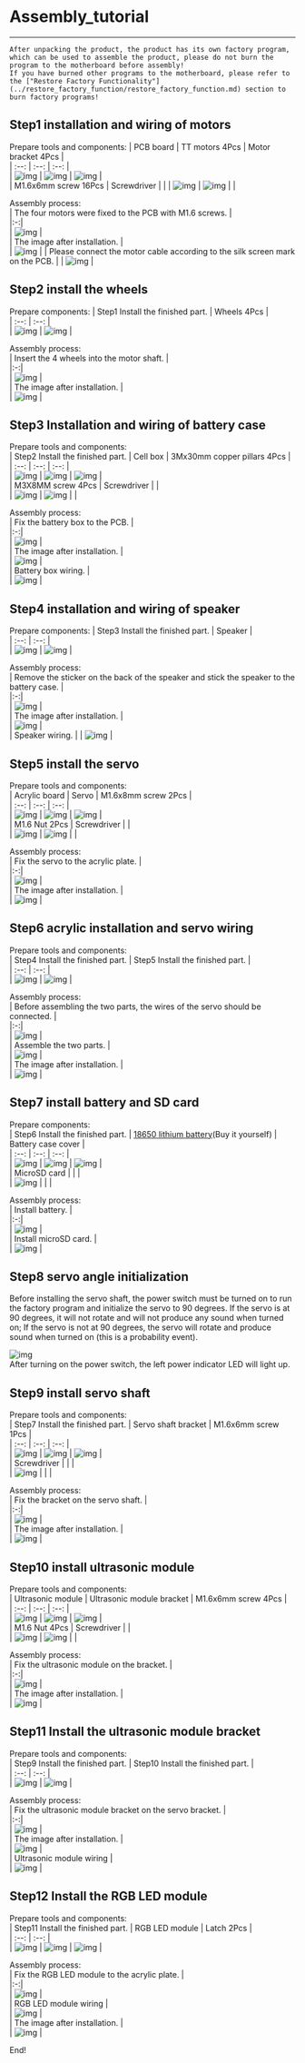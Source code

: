 # Assembly_tutorial  
-------------------
```{note}
After unpacking the product, the product has its own factory program, which can be used to assemble the product, please do not burn the program to the motherboard before assembly!     
If you have burned other programs to the motherboard, please refer to the ["Restore Factory Functionality"](../restore_factory_function/restore_factory_function.md) section to burn factory programs!  
```             

Step1 installation and wiring of motors
---------------------------------------    
Prepare tools and components:
| PCB board | TT motors 4Pcs | Motor bracket 4Pcs |     
| :--: | :--: | :--: |    
| ![img](../_static/assembly/img/1img.jpg) | ![img](../_static/assembly/img/2img.jpg) | ![img](../_static/assembly/img/3img.jpg) |   
| M1.6x6mm screw 16Pcs | Screwdriver |  |
| ![img](../_static/assembly/img/4img.jpg) | ![img](../_static/assembly/img/5img.jpg) |  |

Assembly process:     
| The four motors were fixed to the PCB with M1.6 screws. |     
|:-:|       
| ![img](../_static/assembly/img/6img.jpg) |    
| The image after installation. |    
| ![img](../_static/assembly/img/7img.jpg) | 
| Please connect the motor cable according to the silk screen mark on the PCB. |
| ![img](../_static/assembly/img/24img.jpg) |   

Step2 install the wheels
------------------------ 
Prepare components:
| Step1 Install the finished part. | Wheels 4Pcs |       
| :--: | :--: |           
| ![img](../_static/assembly/img/8img.jpg) | ![img](../_static/assembly/img/9img.jpg) |     

Assembly process:     
| Insert the 4 wheels into the motor shaft. |     
|:-:|       
| ![img](../_static/assembly/img/10img.jpg) |    
| The image after installation. |    
| ![img](../_static/assembly/img/11img.jpg) | 

Step3 Installation and wiring of battery case
--------------------------------------------- 
Prepare tools and components:     
| Step2 Install the finished part. | Cell box | 3Mx30mm copper pillars 4Pcs |       
| :--: | :--: | :--: |           
| ![img](../_static/assembly/img/12img.jpg) | ![img](../_static/assembly/img/13img.jpg) | ![img](../_static/assembly/img/14img.jpg) |    
| M3X8MM screw 4Pcs | Screwdriver | |   
| ![img](../_static/assembly/img/15img.jpg) | ![img](../_static/assembly/img/5img.jpg) |  |

Assembly process:     
| Fix the battery box to the PCB. |     
|:-:|       
| ![img](../_static/assembly/img/16img.jpg) |    
| The image after installation. |    
| ![img](../_static/assembly/img/17img.jpg) |   
| Battery box wiring. |    
| ![img](../_static/assembly/img/23img.jpg) | 

Step4 installation and wiring of speaker
---------------------------------------- 
Prepare components:
| Step3 Install the finished part. | Speaker |        
| :--: | :--: |           
| ![img](../_static/assembly/img/18img.jpg) | ![img](../_static/assembly/img/19img.jpg) |      

Assembly process:     
| Remove the sticker on the back of the speaker and stick the speaker to the battery case. |      
|:-:|       
| ![img](../_static/assembly/img/20img.jpg) |     
| The image after installation. |    
| ![img](../_static/assembly/img/21img.jpg) |     
| Speaker wiring. |
| ![img](../_static/assembly/img/22img.jpg) |  

Step5 install the servo
----------------------- 
Prepare tools and components:      
| Acrylic board | Servo | M1.6x8mm screw 2Pcs |      
| :--: | :--: | :--: |               
| ![img](../_static/assembly/img/25img.jpg) | ![img](../_static/assembly/img/26img.jpg) | ![img](../_static/assembly/img/27img.jpg) |        
| M1.6 Nut 2Pcs | Screwdriver | |   
| ![img](../_static/assembly/img/31img.jpg) | ![img](../_static/assembly/img/5img.jpg) | |

Assembly process:     
| Fix the servo to the acrylic plate. |      
|:-:|       
| ![img](../_static/assembly/img/29img.jpg) |     
| The image after installation. |    
| ![img](../_static/assembly/img/30img.jpg) |     

Step6 acrylic installation and servo wiring
------------------------------------------- 
Prepare tools and components:      
| Step4 Install the finished part. | Step5 Install the finished part. |             
| :--: | :--: |                  
| ![img](../_static/assembly/img/21img.jpg) | ![img](../_static/assembly/img/30img.jpg) |            

Assembly process:     
| Before assembling the two parts, the wires of the servo should be connected. |      
|:-:|       
| ![img](../_static/assembly/img/36img.jpg) |    
| Assemble the two parts. |    
| ![img](../_static/assembly/img/37img.jpg) |    
| The image after installation. |    
| ![img](../_static/assembly/img/38img.jpg) |  

Step7 install battery and SD card
---------------------------------   
Prepare components:   
| Step6 Install the finished part. | [18650 lithium battery](../Overview/Overview.md/#recommended-battery-specifications)(Buy it yourself) | Battery case cover |           
| :--: | :--: | :--: |                     
| ![img](../_static/assembly/img/40img.jpg) | ![img](../_static/assembly/img/49img.jpg) | ![img](../_static/assembly/img/50img.jpg) |  
| MicroSD card | | |    
| ![img](../_static/assembly/img/47img.jpg) | | |             

Assembly process:     
| Install battery. |      
|:-:|       
| ![img](../_static/assembly/img/51img.jpg) |    
| Install microSD card. |    
| ![img](../_static/assembly/img/52img.jpg) |    

Step8 servo angle initialization
--------------------------------      
Before installing the servo shaft, the power switch must be turned on to run the factory program and initialize the servo to 90 degrees. If the servo is at 90 degrees, it will not rotate and will not produce any sound when turned on; If the servo is not at 90 degrees, the servo will rotate and produce sound when turned on (this is a probability event).    

![img](../_static/assembly/img/46img.jpg)     
After turning on the power switch, the left power indicator LED will light up.          

Step9 install servo shaft
------------------------- 
Prepare tools and components:      
| Step7 Install the finished part. | Servo shaft bracket | M1.6x6mm screw 1Pcs |      
| :--: | :--: | :--: |               
| ![img](../_static/assembly/img/40img.jpg) | ![img](../_static/assembly/img/39img.jpg) | ![img](../_static/assembly/img/4img.jpg) |        
| Screwdriver | | |   
| ![img](../_static/assembly/img/5img.jpg) | | |

Assembly process:     
| Fix the bracket on the servo shaft. |      
|:-:|       
| ![img](../_static/assembly/img/41img.jpg) |     
| The image after installation. |    
| ![img](../_static/assembly/img/42img.jpg) | 

Step10 install ultrasonic module
-------------------------------- 
Prepare tools and components:      
| Ultrasonic module | Ultrasonic module bracket | M1.6x6mm screw 4Pcs |      
| :--: | :--: | :--: |               
| ![img](../_static/assembly/img/32img.jpg) | ![img](../_static/assembly/img/33img.jpg) | ![img](../_static/assembly/img/4img.jpg) |        
| M1.6 Nut 4Pcs | Screwdriver | |   
| ![img](../_static/assembly/img/31img.jpg) | ![img](../_static/assembly/img/5img.jpg) | |

Assembly process:     
| Fix the ultrasonic module on the bracket. |      
|:-:|       
| ![img](../_static/assembly/img/34img.jpg) |     
| The image after installation. |    
| ![img](../_static/assembly/img/35img.jpg) |   

Step11 Install the ultrasonic module bracket   
-------------------------------------------- 
Prepare tools and components:      
| Step9 Install the finished part. | Step10 Install the finished part. |          
| :--: | :--: |                  
| ![img](../_static/assembly/img/35img.jpg) | ![img](../_static/assembly/img/42img.jpg) |          

Assembly process:     
| Fix the ultrasonic module bracket on the servo bracket. |      
|:-:|       
| ![img](../_static/assembly/img/43img.jpg) |     
| The image after installation. |    
| ![img](../_static/assembly/img/44img.jpg) |   
|  Ultrasonic module wiring |    
| ![img](../_static/assembly/img/45img.jpg) |    

Step12 Install the RGB LED module        
---------------------------------- 
Prepare tools and components:      
| Step11 Install the finished part. | RGB LED module | Latch 2Pcs |       
| :--: | :--: |                  
| ![img](../_static/assembly/img/54img.jpg) | ![img](../_static/assembly/img/53img.jpg) | ![img](../_static/assembly/img/55img.jpg) |            

Assembly process:     
| Fix the RGB LED module to the acrylic plate. |      
|:-:|       
| ![img](../_static/assembly/img/56img.jpg) |     
|  RGB LED module wiring |    
| ![img](../_static/assembly/img/57img.jpg) |   
| The image after installation. |    
| ![img](../_static/assembly/img/58img.jpg) |   
 

End!